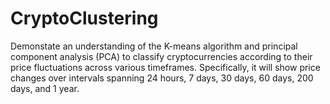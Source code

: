 # CryptoClustering
Demonstate an understanding of the K-means algorithm and principal component analysis (PCA) to classify cryptocurrencies according to their price fluctuations across various timeframes. Specifically, it will show price changes over intervals spanning 24 hours, 7 days, 30 days, 60 days, 200 days, and 1 year.
